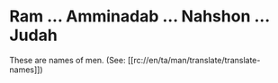 # Ram ... Amminadab ... Nahshon ... Judah

These are names of men. (See: [[rc://en/ta/man/translate/translate-names]])